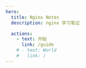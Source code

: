 ```yaml
---
hero:
  title: Nginx Notes
  description: nginx 学习笔记

  actions:
    - text: 开始
      link: /guide
    # - text: World
    #   link: /
---
```

